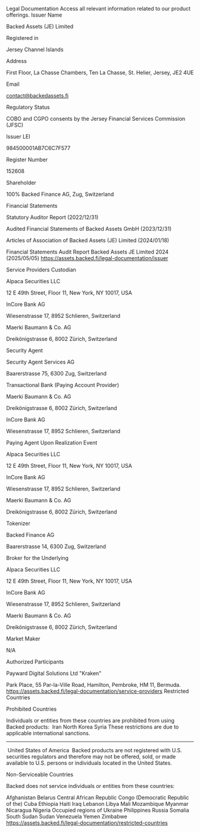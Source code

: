 Legal Documentation
Access all relevant information related to our product offerings.
Issuer
Name

Backed Assets (JE) Limited

Registered in

Jersey Channel Islands

Address

First Floor, La Chasse Chambers, Ten La Chasse,
St. Helier, Jersey, JE2 4UE

Email

contact@backedassets.fi

Regulatory Status

COBO and CGPO consents by the Jersey Financial Services Commission (JFSC)

Issuer LEI

984500001AB7C6C7F577

Register Number

152608

Shareholder

100% Backed Finance AG, Zug, Switzerland

Financial Statements


Statutory Auditor Report (2022/12/31)

Audited Financial Statements of Backed Assets GmbH (2023/12/31)

Articles of Association of Backed Assets (JE) Limited (2024/01/18)

Financial Statements Audit Report Backed Assets JE Limited 2024 (2025/05/05)
https://assets.backed.fi/legal-documentation/issuer

Service Providers
Custodian

Alpaca Securities LLC

12 E 49th Street, Floor 11, New York, NY 10017, USA

InCore Bank AG

Wiesenstrasse 17, 8952 Schlieren, Switzerland

Maerki Baumann & Co. AG

Dreikönigstrasse 6, 8002 Zürich, Switzerland

Security Agent

Security Agent Services AG

Baarerstrasse 75, 6300 Zug, Switzerland

Transactional Bank (Paying Account Provider)

Maerki Baumann & Co. AG

Dreikönigstrasse 6, 8002 Zürich, Switzerland

InCore Bank AG

Wiesenstrasse 17, 8952 Schlieren, Switzerland

Paying Agent Upon Realization Event

Alpaca Securities LLC

12 E 49th Street, Floor 11, New York, NY 10017, USA

InCore Bank AG

Wiesenstrasse 17, 8952 Schlieren, Switzerland

Maerki Baumann & Co. AG

Dreikönigstrasse 6, 8002 Zürich, Switzerland

Tokenizer

Backed Finance AG

Baarerstrasse 14, 6300 Zug, Switzerland

Broker for the Underlying

Alpaca Securities LLC

12 E 49th Street, Floor 11, New York, NY 10017, USA

InCore Bank AG

Wiesenstrasse 17, 8952 Schlieren, Switzerland

Maerki Baumann & Co. AG

Dreikönigstrasse 6, 8002 Zürich, Switzerland

Market Maker

N/A

Authorized Participants

Payward Digital Solutions Ltd "Kraken"

Park Place, 55 Par-la-Ville Road, Hamilton, Pembroke, HM 11, Bermuda.
https://assets.backed.fi/legal-documentation/service-providers
Restricted Countries

Prohibited Countries

Individuals or entities from these countries are prohibited from using Backed products:
‍
Iran
North Korea
Syria
These restrictions are due to applicable international sanctions.
___________________________
‍
United States of America
‍
Backed products are not registered with U.S. securities regulators and therefore may not be offered, sold, or made available to U.S. persons or individuals located in the United States.

Non-Serviceable Countries

Backed does not service individuals or entities from these countries:

Afghanistan
Belarus
Central African Republic
Congo (Democratic Republic of the)
Cuba
Ethiopia
Haiti
Iraq
Lebanon
Libya
Mali
Mozambique
Myanmar
Nicaragua
Nigeria
Occupied regions of Ukraine
Philippines
Russia
Somalia
South Sudan
Sudan
Venezuela
Yemen
Zimbabwe
https://assets.backed.fi/legal-documentation/restricted-countries